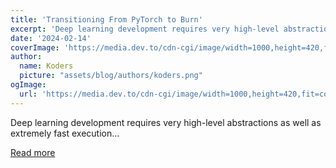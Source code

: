 ```yaml
---
title: 'Transitioning From PyTorch to Burn'
excerpt: 'Deep learning development requires very high-level abstractions as well as extremely fast execution...'
date: '2024-02-14'
coverImage: 'https://media.dev.to/cdn-cgi/image/width=1000,height=420,fit=cover,gravity=auto,format=auto/https%3A%2F%2Fdev-to-uploads.s3.amazonaws.com%2Fuploads%2Farticles%2F7h5n7okaxcwaqt382b9u.png'
author:
  name: Koders
  picture: "assets/blog/authors/koders.png"
ogImage:
  url: 'https://media.dev.to/cdn-cgi/image/width=1000,height=420,fit=cover,gravity=auto,format=auto/https%3A%2F%2Fdev-to-uploads.s3.amazonaws.com%2Fuploads%2Farticles%2F7h5n7okaxcwaqt382b9u.png'
---
```


Deep learning development requires very high-level abstractions as well as extremely fast execution...

[Read more](https://dev.to/laggui/transitioning-from-pytorch-to-burn-45m)
